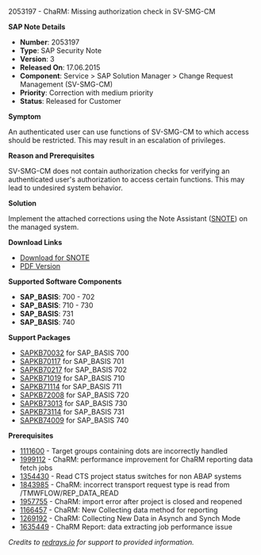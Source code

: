 2053197 - ChaRM: Missing authorization check in SV-SMG-CM

**SAP Note Details**

- **Number**: 2053197
- **Type**: SAP Security Note
- **Version**: 3
- **Released On**: 17.06.2015
- **Component**: Service > SAP Solution Manager > Change Request Management (SV-SMG-CM)
- **Priority**: Correction with medium priority
- **Status**: Released for Customer

**Symptom**

An authenticated user can use functions of SV-SMG-CM to which access should be restricted. This may result in an escalation of privileges.

**Reason and Prerequisites**

SV-SMG-CM does not contain authorization checks for verifying an authenticated user's authorization to access certain functions. This may lead to undesired system behavior.

**Solution**

Implement the attached corrections using the Note Assistant ([SNOTE](https://notesdownloads.sap.com/note/0040000012205522017)) on the managed system.

**Download Links**

- [Download for SNOTE](https://notesdownloads.sap.com/note/0040000012205522017)
- [PDF Version](https://userapps.support.sap.com/sap/support/sfm/notes/print/0002053197?language=en-US&token=9DC677FAD8BDD6A36A24A3E47B189B1C)

**Supported Software Components**

- **SAP_BASIS**: 700 - 702
- **SAP_BASIS**: 710 - 730
- **SAP_BASIS**: 731
- **SAP_BASIS**: 740

**Support Packages**

- [SAPKB70032](https://me.sap.com/supportpackage/SAPKB70032) for SAP_BASIS 700
- [SAPKB70117](https://me.sap.com/supportpackage/SAPKB70117) for SAP_BASIS 701
- [SAPKB70217](https://me.sap.com/supportpackage/SAPKB70217) for SAP_BASIS 702
- [SAPKB71019](https://me.sap.com/supportpackage/SAPKB71019) for SAP_BASIS 710
- [SAPKB71114](https://me.sap.com/supportpackage/SAPKB71114) for SAP_BASIS 711
- [SAPKB72008](https://me.sap.com/supportpackage/SAPKB72008) for SAP_BASIS 720
- [SAPKB73013](https://me.sap.com/supportpackage/SAPKB73013) for SAP_BASIS 730
- [SAPKB73114](https://me.sap.com/supportpackage/SAPKB73114) for SAP_BASIS 731
- [SAPKB74009](https://me.sap.com/supportpackage/SAPKB74009) for SAP_BASIS 740

**Prerequisites**

- [1111600](https://me.sap.com/notes/1111600) - Target groups containing dots are incorrectly handled
- [1999112](https://me.sap.com/notes/1999112) - ChaRM: performance improvement for ChaRM reporting data fetch jobs
- [1354430](https://me.sap.com/notes/1354430) - Read CTS project status switches for non ABAP systems
- [1843985](https://me.sap.com/notes/1843985) - ChaRM: incorrect transport request type is read from /TMWFLOW/REP_DATA_READ
- [1957755](https://me.sap.com/notes/1957755) - ChaRM: import error after project is closed and reopened
- [1166457](https://me.sap.com/notes/1166457) - ChaRM: New Collecting data method for reporting
- [1269192](https://me.sap.com/notes/1269192) - ChaRM: Collecting New Data in Asynch and Synch Mode
- [1635449](https://me.sap.com/notes/1635449) - ChaRM Report: data extracting job performance issue

_Credits to [redrays.io](https://redrays.io) for support to provided information._